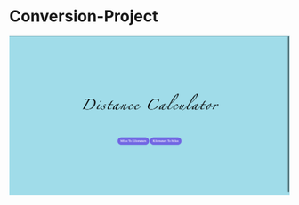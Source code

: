 # Conversion-Project

![alt text](https://github.com/Upatel41/Conversion-Project/blob/main/Main%20Webpage.png)
